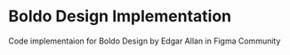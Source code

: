 # Boldo Design Implementation
 Code implementaion for Boldo Design by Edgar Allan in Figma Community
